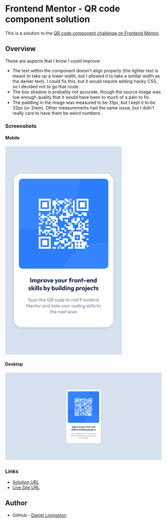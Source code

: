 # Frontend Mentor - QR code component solution

This is a solution to the [QR code component challenge on Frontend Mentor](https://www.frontendmentor.io/challenges/qr-code-component-iux_sIO_H).

## Overview

These are aspects that I know I could improve:

- The text within the component doesn't align properly (the lighter text is meant to take up a lower width, but I allowed it to take a similar width as the darker text). I could fix this, but it would require adding hacky CSS, so I decided not to go that route.
- The box shadow is probably not accurate, though the source image was low enough quality that it would have been to much of a pain to fix.
- The padding in the image was measured to be 31px, but I kept it to be 32px (or 2rem). Other measurements had the same issue, but I didn't really care to have them be weird numbers.

### Screenshots

#### Mobile

![Mobile screenshot](./assets/mobile-screenshot.png)

#### Desktop

![Desktop screenshot](./assets/desktop-screenshot.png)

### Links

- [Solution URL](https://github.com/Daniel-Livingston/fm-qr-code-component)
- [Live Site URL](https://daniel-livingston.github.io/fm-qr-code-component/)

## Author

- GitHub - [Daniel Livingston](https://github.com/Daniel-Livingston)
